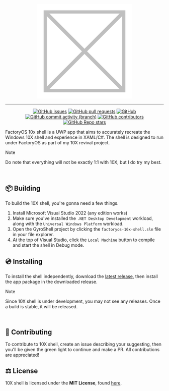 <p align="center">
  <img src="https://raw.githubusercontent.com/Pdawg-bytes/factoryos-10x-shell/main/factoryos-10x-shell/Assets/Square150x150Logo.scale-200.png"></img>
</p>

---

<div align="center">

[![GitHub issues](https://img.shields.io/github/issues/pdawg-bytes/factoryos-10x-shell?label=Issues&style=flat-square)](https://github.com/Pdawg-bytes/factoryos-10x-shell/issues)
[![GitHub pull requests](https://img.shields.io/github/issues-pr/pdawg-bytes/factoryos-10x-shell?label=Pull%20Requests&style=flat-square)](https://github.com/Pdawg-bytes/factoryos-10x-shell/pulls)
[![GitHub](https://img.shields.io/github/license/pdawg-bytes/factoryos-10x-shell?label=License&style=flat-square)](https://github.com/Pdawg-bytes/factoryos-10x-shell/blob/master/LICENSE)
[![GitHub commit activity (branch)](https://img.shields.io/github/commit-activity/m/pdawg-bytes/factoryos-10x-shell/main?label=Commit%20Activity&style=flat-square)](https://github.com/Pdawg-bytes/factoryos-10x-shell/graphs/commit-activity)
[![GitHub contributors](https://img.shields.io/github/contributors/Pdawg-bytes/factoryos-10x-shell?style=flat-square&label=Contributors)](https://github.com/Pdawg-bytes/factoryos-10x-shell/graphs/contributors)
[![GitHub Repo stars](https://img.shields.io/github/stars/Pdawg-bytes/factoryos-10x-shell?label=Stargazers&style=flat-square)](https://github.com/Pdawg-bytes/factoryos-10x-shell/stargazers)

</div>

FactoryOS 10x shell is a UWP app that aims to accurately recreate the Windows 10X shell and experience in XAML/C#. The shell is designed to run under FactoryOS as part of my 10X revival project.

> [!NOTE]  
> Do note that everything will not be exactly 1:1 with 10X, but I do try my best.

<br/>

## :package: Building
To build the 10X shell, you're gonna need a few things.
1. Install Microsoft Visual Studio 2022 (any edition works)
2. Make sure you've installed the `.NET Desktop Development` workload, along with the `Universal Windows Platform` workload.
3. Open the GyroShell project by clicking the `factoryos-10x-shell.sln` file in your file explorer.
4. At the top of Visual Studio, click the `Local Machine` button to compile and start the shell in Debug mode.

## 💿 Installing
To install the shell independently, download the [latest release](https://github.com/Pdawg-bytes/factoryos-10x-shell/releases), then install the app package in the downloaded release.

> [!NOTE]  
> Since 10X shell is under development, you may not see any releases. Once a build is stable, it will be released.

<br/>

## 🤝 Contributing
To contribute to 10X shell, create an issue describing your suggesting, then you'll be given the green light to continue and make a PR. All contributions are appreciated!

## :balance_scale: License
10X shell is licensed under the **MIT License**, found [here](https://github.com/Pdawg-bytes/factoryos-10x-shell/blob/main/LICENSE).
